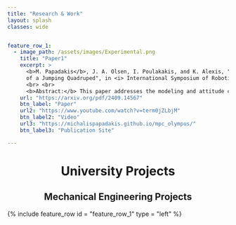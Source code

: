 ```yaml
---
title: "Research & Work"
layout: splash
classes: wide


feature_row_1:
  - image_path: /assets/images/Experimental.png
    title: "Paper1"
    excerpt: >
      <b>M. Papadakis</b>, J. A. Olsen, I. Poulakakis, and K. Alexis, "Modeling and In-flight Torso Attitude Stabilization
      of a Jumping Quadruped", in <i> International Symposium of Robotics Research </i>, Long Beach, California, USA, 2024 
      <br> <br> 
      <b>Abstract:</b> This paper addresses the modeling and attitude control of jumping quadrupeds in low-gravity environments. First, a convex decomposition procedure is presented to generate high-accuracy and low-cost collision geometries for quadrupeds performing agile maneuvers. A hierarchical control architecture is then investigated, separating torso orientation tracking from the generation of suitable, collision-free, corresponding leg motions. Nonlinear Model Predictive Controllers (NMPCs) are utilized in both layers of the controller. To compute the necessary leg motions, a torque allocation strategy is employed that leverages the symmetries of the system to avoid self-collisions and simplify the respective NMPC. To plan periodic trajectories online, a Finite State Machine (FSM)-based weight switching strategy is also used. The proposed controller is first evaluated in simulation, where 90 degree rotations in roll, pitch, and yaw are stabilized in 6.3, 2.4, and 5.5 seconds, respectively. The performance of the controller is further experimentally demonstrated by stabilizing constant and changing orientation references. Overall, this work provides a framework for the development of advanced model-based attitude controllers for jumping legged systems. 
    url: "https://arxiv.org/pdf/2409.14567"
    btn_label: "Paper"
    url2: "https://www.youtube.com/watch?v=term0jZLbjM"
    btn_label2: "Video"
    url3: "https://michalispapadakis.github.io/mpc_olympus/"
    btn_label3: "Publication Site"

---
```

<h1 align = "center"> University Projects </h1>


<h2 align = "center"> Mechanical Engineering Projects </h2>


{% include feature_row id = "feature_row_1" type = "left" %}
